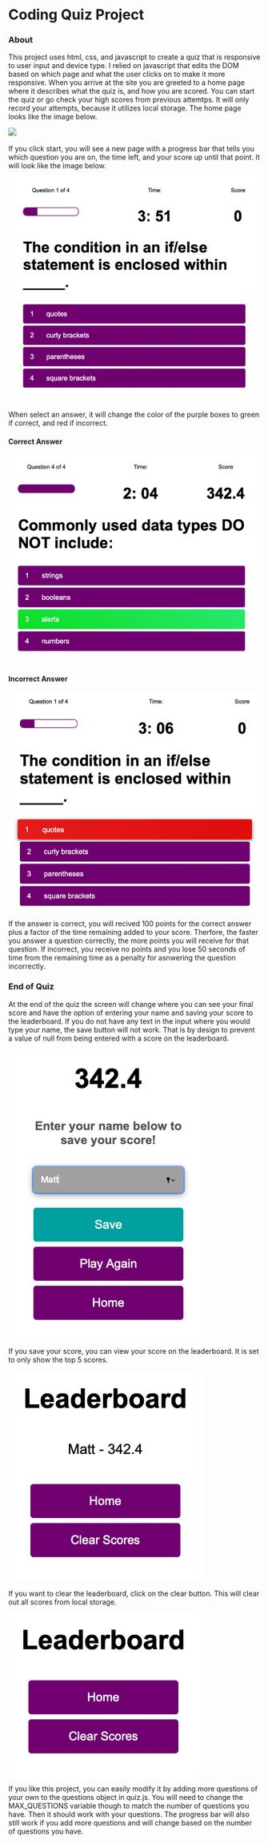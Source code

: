 # Coding Quiz Project

### About

This project uses html, css, and javascript to create a quiz that is responsive to user input and device type. I relied on javascript that edits the DOM based on which page and what the user clicks on to make it more responsive. When you arrive at the site you are greeted to a home page where it describes what the quiz is, and how you are scored. You can start the quiz or go check your high scores from previous attemtps. It will only record your attempts, because it utilizes local storage. The home page looks like the image below.

![]("images/home.png")

If you click start, you will see a new page with a progress bar that tells you which question you are on, the time left, and your score up until that point. It will look like the image below.

![](images/quiz.png)

When select an answer, it will change the color of the purple boxes to green if correct, and red if incorrect.

#### Correct Answer

![](images/correctanswer.png)

#### Incorrect Answer

![](images/incorrectAnswer.png)

If the answer is correct, you will recived 100 points for the correct answer plus a factor of the time remaining added to your score. Therfore, the faster you answer a question correctly, the more points you will receive for that question. If incorrect, you receive no points and you lose 50 seconds of time from the remaining time as a penalty for asnwering the question incorrectly.

### End of Quiz

At the end of the quiz the screen will change where you can see your final score and have the option of entering your name and saving your score to the leaderboard. If you do not have any text in the input where you would type your name, the save button will not work. That is by design to prevent a value of null from being entered with a score on the leaderboard.

![](images/savescore.png)

If you save your score, you can view your score on the leaderboard. It is set to only show the top 5 scores.

![](images/leaderboard.png)

If you want to clear the leaderboard, click on the clear button. This will clear out all scores from local storage.

![](images/clearscores.png)

If you like this project, you can easily modify it by adding more questions of your own to the questions object in quiz.js. You will need to change the MAX_QUESTIONS variable though to match the number of questions you have. Then it should work with your questions. The progress bar will also still work if you add more questions and will change based on the number of questions you have.
